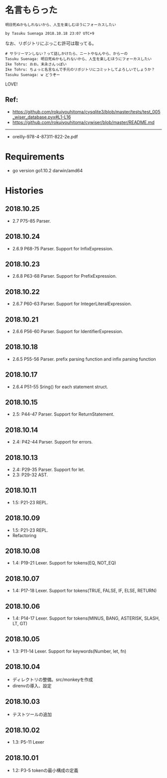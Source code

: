 # 名言もらった

```
明日死ぬかもしれないから、人生を楽しむほうにフォーカスしたい

by Tasuku Suenaga 2018.10.18 23:07 UTC+9
```

なお、リポジトリにぶっこむ許可は取ってる。

```
# サラリーマンしない？って話しかけたら、ニートやなんやら、からーの
Tasuku Suenaga: 明日死ぬかもしれないから、人生を楽しむほうにフォーカスしたい
Ike Tohru: おお。末永さんっぽい
Ike Tohru: ちょっと名言なんで手元のリポジトリにコミットしてよろしいでしょうか？
Tasuku Suenaga: w どうぞー
```

LOVE!

## Ref:

 - https://github.com/rokujyouhitoma/cysqlite3/blob/master/tests/test_005_wiser_database.pyx#L1-L16
 - https://github.com/rokujyouhitoma/cywiser/blob/master/README.md

----

 - oreilly-978-4-87311-822-2e.pdf

# Requirements
  
 - go version go1.10.2 darwin/amd64

# Histories

## 2018.10.25

 - 2.7 P75-85 Parser.

## 2018.10.24

 - 2.6.9 P68-75 Parser. Support for InfixExpression. 

## 2018.10.23

 - 2.6.8 P63-68 Parser. Support for PrefixExpression.

## 2018.10.22

 - 2.6.7 P60-63 Parser. Support for IntegerLiteralExpression.

## 2018.10.21

 - 2.6.6 P56-60 Parser. Support for IdentifierExpression.

## 2018.10.18

 - 2.6.5 P55-56 Parser. prefix parsing function and infix parsing function

## 2018.10.17

 - 2.6.4 P51-55 Sring() for each statement struct.

## 2018.10.15

 - 2.5: P44-47 Parser. Support for ReturnStatement.

## 2018.10.14

 - 2.4: P42-44 Parser. Support for errors.

## 2018.10.13

 - 2.4: P29-35 Parser. Support for let.
 - 2.3: P29-32 AST.

## 2018.10.11

 - 1.5: P21-23 REPL.

## 2018.10.09

 - 1.5: P21-23 REPL.
 - Refactoring

## 2018.10.08

 - 1.4: P19-21 Lexer. Support for tokens(EQ, NOT_EQ)

## 2018.10.07

 - 1.4: P17-18 Lexer. Support for tokens(TRUE, FALSE, IF, ELSE, RETURN)

## 2018.10.06

 - 1.4: P14-17 Lexer. Support for tokens(MINUS, BANG, ASTERISK, SLASH, LT, GT)

## 2018.10.05

 - 1.3: P11-14 Lexer. Support for keywords(Number, let, fn)

## 2018.10.04

 - ディレクトリの整備。src/monkeyを作成
 - direnvの導入、設定

## 2018.10.03

 - テストツールの追加

## 2018.10.02

 - 1.3: P5-11 Lexer

## 2018.10.01

 - 1.2: P3-5 tokenの最小構成の定義
 